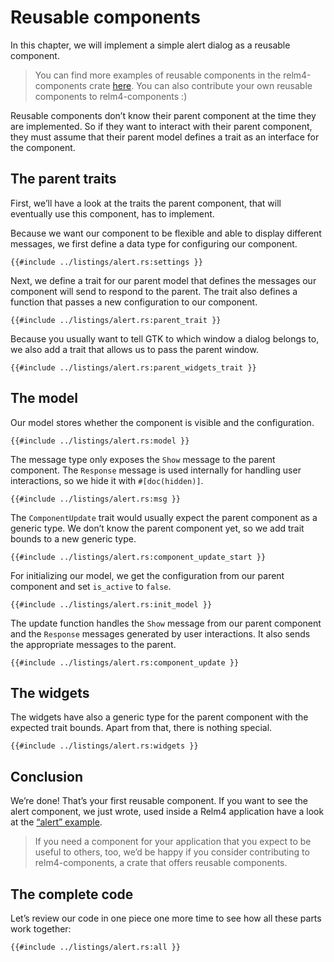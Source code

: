# Reusable components

In this chapter, we will implement a simple alert dialog as a reusable component.

> You can find more examples of reusable components in the relm4-components crate [here](https://github.com/AaronErhardt/relm4/tree/main/relm4-components). You can also contribute your own reusable components to relm4-components :)

Reusable components don’t know their parent component at the time they are implemented. So if they want to interact with their parent component, they must assume that their parent model defines a trait as an interface for the component.

## The parent traits

First, we’ll have a look at the traits the parent component, that will eventually use this component, has to implement.

Because we want our component to be flexible and able to display different messages, we first define a data type for configuring our component.

```rust,no_run,noplayground
{{#include ../listings/alert.rs:settings }}
```

Next, we define a trait for our parent model that defines the messages our component will send to respond to the parent. The trait also defines a function that passes a new configuration to our component.

```rust,no_run,noplayground
{{#include ../listings/alert.rs:parent_trait }}
```

Because you usually want to tell GTK to which window a dialog belongs to, we also add a trait that allows us to pass the parent window.

```rust,no_run,noplayground
{{#include ../listings/alert.rs:parent_widgets_trait }}
```

## The model

Our model stores whether the component is visible and the configuration.

```rust,no_run,noplayground
{{#include ../listings/alert.rs:model }}
```

The message type only exposes the `Show` message to the parent component. The `Response` message is used internally for handling user interactions, so we hide it with `#[doc(hidden)]`.

```rust,no_run,noplayground
{{#include ../listings/alert.rs:msg }}
```

The `ComponentUpdate` trait would usually expect the parent component as a generic type. We don’t know the parent component yet, so we add trait bounds to a new generic type.

```rust,no_run,noplayground
{{#include ../listings/alert.rs:component_update_start }}
```

For initializing our model, we get the configuration from our parent component and set `is_active` to `false`.

```rust,no_run,noplayground
{{#include ../listings/alert.rs:init_model }}
```

The update function handles the `Show` message from our parent component and the `Response` messages generated by user interactions. It also sends the appropriate messages to the parent.

```rust,no_run,noplayground
{{#include ../listings/alert.rs:component_update }}
```

## The widgets

The widgets have also a generic type for the parent component with the expected trait bounds. Apart from that, there is nothing special.

```rust,no_run,noplayground
{{#include ../listings/alert.rs:widgets }}
```

## Conclusion

We’re done! That’s your first reusable component. If you want to see the alert component, we just wrote, used inside a Relm4 application have a look at the [“alert” example](https://github.com/AaronErhardt/relm4/blob/main/relm4-examples/examples/alert.rs).

> If you need a component for your application that you expect to be useful to others, too, we’d be happy if you consider contributing to relm4-components, a crate that offers reusable components.

## The complete code

Let’s review our code in one piece one more time to see how all these parts work together:

```rust,no_run,noplayground
{{#include ../listings/alert.rs:all }}
```